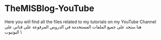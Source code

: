 # TheMISBlog-YouTube
Here you will find all the files related to my tutorials on my YouTube Channel\
هنا ستجد على جميع الملفات المستخدمة في الدروس المرفوعة على قناتي على اليوتيوب
\
